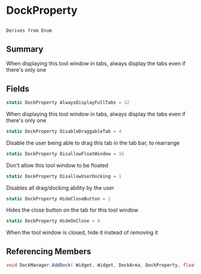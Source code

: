 # DockProperty

## 
```c#
Derives from Enum
```

## Summary

When displaying this tool window in tabs, always display the tabs even if there's only one
## Fields

```c#
static DockProperty AlwaysDisplayFullTabs = 32
```
When displaying this tool window in tabs, always display the tabs even if there's only one
```c#
static DockProperty DisableDraggableTab = 4
```
Disable the user being able to drag this tab in the tab bar, to rearrange
```c#
static DockProperty DisallowFloatWindow = 16
```
Don't allow this tool window to be floated
```c#
static DockProperty DisallowUserDocking = 1
```
Disables all drag/docking ability by the user
```c#
static DockProperty HideCloseButton = 2
```
Hides the close button on the tab for this tool window
```c#
static DockProperty HideOnClose = 8
```
When the tool window is closed, hide it instead of removing it
## Referencing Members

```c#
void DockManager.AddDock( Widget, Widget, DockArea, DockProperty, float ) 
```
